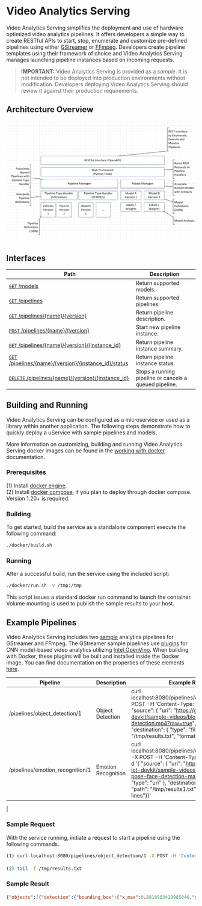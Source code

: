 # Video Analytics Serving

Video Analytics Serving simplifies the deployment and use of hardware optimized video analytics pipelines. It offers developers a simple way to create RESTful APIs  to start, stop, enumerate and customize pre-defined pipelines using either [GStreamer](https://github.com/opencv/gst-video-analytics/wiki)
 or [FFmpeg](https://github.com/OpenVisualCloud/Dockerfiles/blob/master/doc/ffmpeg.md). Developers create pipeline templates using their framework of choice and Video Analytics Serving manages launching pipeline instances based on incoming requests.

> **IMPORTANT:** Video Analytics Serving is provided as a _sample_. It is not intended to be deployed into production environments without modification. Developers deploying Video Analytics Serving should review it against their production requirements.

## Architecture Overview
<img src="docs/images/video_analytics_service_architecture.png" width="800">

## Interfaces

| Path | Description |
|----|------|
| [`GET` /models](interfaces.md#get-models) | Return supported models. |
| [`GET` /pipelines](interfaces.md#get-pipelines) | Return supported pipelines. |
| [`GET` /pipelines/{name}/{version}](interfaces.md#get-pipelinesnameversion)  | Return pipeline description.|
| [`POST` /pipelines/{name}/{version}](interfaces.md#post-pipelinesnameversion) | Start new pipeline instance. |
| [`GET` /pipelines/{name}/{version}/{instance_id}](interfaces.md#get-pipelinesnameversioninstance_id) | Return pipeline instance summary. |
| [`GET` /pipelines/{name}/{version}/{instance_id}/status](interfaces.md#get-pipelinesnameversioninstance_idstatus) | Return pipeline instance status. |
| [`DELETE` /pipelines/{name}/{version}/{instance_id}](interfaces.md#delete-pipelinesnameversioninstance_id) | Stops a running pipeline or cancels a queued pipeline. |

## Building and Running
Video Analytics Serving can be configured as a microservice or used as a
library within another application. The following steps demonstrate
how to quickly deploy a uService with sample pipelines and models.

More information on customizing, building and running Video Analytics
Serving docker images can be found in the [working with docker](docs/working_with_docker.md) documentation.

### Prerequisites
(1) Install [docker engine](https://docs.docker.com/install).  
(2) Install [docker compose](https://docs.docker.com/compose/install), if you plan to deploy through docker compose. Version 1.20+ is required.


### Building
To get started, build the service as a standalone component execute the following command:
```bash
./docker/build.sh
```

### Running
After a successful build, run the service using the included script:
```bash
./docker/run.sh -v /tmp:/tmp
```

This script issues a standard docker run command to launch the container. Volume mounting is used to publish the sample results to your host.

## Example Pipelines
Video Analytics Serving includes two [sample](pipelines) analytics pipelines for GStreamer and FFmpeg. The GStreamer sample pipelines use [plugins](https://github.com/opencv/gst-video-analytics) for CNN model-based video analytics utilizing [Intel OpenVino](https://software.intel.com/en-us/openvino-toolkit). When building with Docker, these plugins will be built and installed inside the Docker image. You can find documentation on the properties of these elements [here](https://github.com/opencv/gst-video-analytics/wiki/Elements).

|Pipeline| Description| Example Request| Example Detection|
|--------|------------|----------------|------------------|
|/pipelines/object_detection/1|Object Detection|curl localhost:8080/pipelines/object_detection/1 -X POST -H 'Content-Type: application/json' -d '{ "source": { "uri": "https://github.com/intel-iot-devkit/sample-videos/blob/master/bottle-detection.mp4?raw=true", "type": "uri" }, "destination": { "type": "file", "path": "/tmp/results.txt", "format":"json-lines"}}'|{"objects":[{"detection":{"bounding_box":{"x_max":0.8810903429985046,"x_min":0.77934330701828,"y_max":0.8930767178535461,"y_min":0.3040514588356018},"confidence":0.5735679268836975,"label":"bottle","label_id":5},"h":213,"roi_type":"bottle","w":65,"x":499,"y":109}],"resolution":{"height":360,"width":640},"source":"https://github.com/intel-iot-devkit/sample-videos/blob/master/bottle-detection.mp4?raw=true","timestamp":972067039}|
|/pipelines/emotion_recognition/1|Emotion Recognition|curl localhost:8080/pipelines/emotion_recognition/1 -X POST -H 'Content-Type: application/json' -d '{ "source": { "uri": "https://github.com/intel-iot-devkit/sample-videos/blob/master/head-pose-face-detection-male.mp4?raw=true", "type": "uri" }, "destination": { "type": "file", "path": "/tmp/results1.txt", "format":"json-lines"}}'|{"objects":[{"detection":{"bounding_box":{"x_max":0.567557156085968,"x_min":0.42375022172927856,"y_max":0.5346322059631348,"y_min":0.15673652291297913},"confidence":0.9999996423721313,"label":"face","label_id":1},"emotion":{"label":"neutral","model":{"name":"0003_EmoNet_ResNet10"}},"h":163,"roi_type":"face","w":111,"x":325,"y":68}],"resolution":{"height":432,"width":768},"source":"https://github.com/intel-iot-devkit/sample-videos/blob/master/head-pose-face-detection-male.mp4?raw=true","timestamp":13333333333}
|

### Sample Request

With the service running, initiate a request to start a pipeline using the following commands.
```bash
(1) curl localhost:8080/pipelines/object_detection/1 -X POST -H 'Content-Type: application/json' -d '{ "source": { "uri": "https://github.com/intel-iot-devkit/sample-videos/blob/master/bottle-detection.mp4?raw=true", "type": "uri" }, "destination": { "type": "file", "path": "/tmp/results.txt", "format":"json-lines"}}'

(2) tail -f /tmp/results.txt
```

### Sample Result
```json
{"objects":[{"detection":{"bounding_box":{"x_max":0.8810903429985046,"x_min":0.77934330701828,"y_max":0.8930767178535461,"y_min":0.3040514588356018},"confidence":0.5735679268836975,"label":"bottle","label_id":5},"h":213,"roi_type":"bottle","w":65,"x":499,"y":109}],"resolution":{"height":360,"width":640},"source":"https://github.com/intel-iot-devkit/sample-videos/blob/master/bottle-detection.mp4?raw=true","timestamp":972067039}
```

